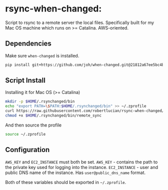 # rsync-when-changed:

Script to rsync to a remote server the local files. Specifically built for my Mac OS machine which runs on >= Catalina. AWS-oriented.

## Dependencies

Make sure `when-changed` is installed.
```bash
pip install git+https://github.com/joh/when-changed.git@21812a67ee5bc4b56970843b86cedd4f8a733695
```

## Script Install

Installing it for Mac OS (>= Catalina)

```bash
mkdir -p $HOME/.rsynchanged/bin
echo "export PATH=\$PATH:$HOME/.rsynchanged/bin" >> ~/.zprofile
curl https://raw.githubusercontent.com/robertlucian/rsync-when-changed/master/remote_sync -o $HOME/.rsynchanged/bin/remote_sync
chmod +x $HOME/.rsynchanged/bin/remote_sync
```

And then source the profile

```bash
source ~/.zprofile
```

## Configuration

`AWS_KEY` and `EC2_INSTANCE` must both be set.
`AWS_KEY` - contains the path to the private key used for logging into the instance. 
`EC2_INSTANCE` - user and public DNS name of the instance. Has `user@public_dns_name` format.

Both of these variables should be exported in `~/.zprofile`.